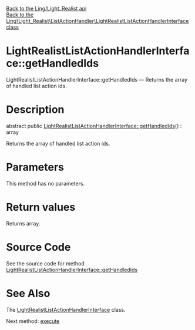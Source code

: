 [Back to the Ling/Light_Realist api](https://github.com/lingtalfi/Light_Realist/blob/master/doc/api/Ling/Light_Realist.md)<br>
[Back to the Ling\Light_Realist\ListActionHandler\LightRealistListActionHandlerInterface class](https://github.com/lingtalfi/Light_Realist/blob/master/doc/api/Ling/Light_Realist/ListActionHandler/LightRealistListActionHandlerInterface.md)


LightRealistListActionHandlerInterface::getHandledIds
================



LightRealistListActionHandlerInterface::getHandledIds — Returns the array of handled list action ids.




Description
================


abstract public [LightRealistListActionHandlerInterface::getHandledIds](https://github.com/lingtalfi/Light_Realist/blob/master/doc/api/Ling/Light_Realist/ListActionHandler/LightRealistListActionHandlerInterface/getHandledIds.md)() : array




Returns the array of handled list action ids.




Parameters
================

This method has no parameters.


Return values
================

Returns array.








Source Code
===========
See the source code for method [LightRealistListActionHandlerInterface::getHandledIds](https://github.com/lingtalfi/Light_Realist/blob/master/ListActionHandler/LightRealistListActionHandlerInterface.php#L18-L18)


See Also
================

The [LightRealistListActionHandlerInterface](https://github.com/lingtalfi/Light_Realist/blob/master/doc/api/Ling/Light_Realist/ListActionHandler/LightRealistListActionHandlerInterface.md) class.

Next method: [execute](https://github.com/lingtalfi/Light_Realist/blob/master/doc/api/Ling/Light_Realist/ListActionHandler/LightRealistListActionHandlerInterface/execute.md)<br>

